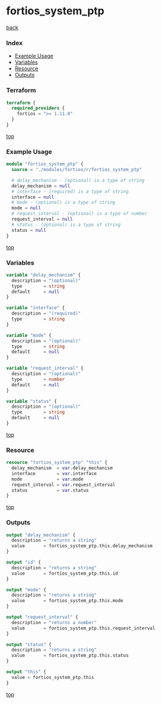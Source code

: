 # fortios_system_ptp

[back](../fortios.md)

### Index

- [Example Usage](#example-usage)
- [Variables](#variables)
- [Resource](#resource)
- [Outputs](#outputs)

### Terraform

```terraform
terraform {
  required_providers {
    fortios = ">= 1.11.0"
  }
}
```

[top](#index)

### Example Usage

```terraform
module "fortios_system_ptp" {
  source = "./modules/fortios/r/fortios_system_ptp"

  # delay_mechanism - (optional) is a type of string
  delay_mechanism = null
  # interface - (required) is a type of string
  interface = null
  # mode - (optional) is a type of string
  mode = null
  # request_interval - (optional) is a type of number
  request_interval = null
  # status - (optional) is a type of string
  status = null
}
```

[top](#index)

### Variables

```terraform
variable "delay_mechanism" {
  description = "(optional)"
  type        = string
  default     = null
}

variable "interface" {
  description = "(required)"
  type        = string
}

variable "mode" {
  description = "(optional)"
  type        = string
  default     = null
}

variable "request_interval" {
  description = "(optional)"
  type        = number
  default     = null
}

variable "status" {
  description = "(optional)"
  type        = string
  default     = null
}
```

[top](#index)

### Resource

```terraform
resource "fortios_system_ptp" "this" {
  delay_mechanism  = var.delay_mechanism
  interface        = var.interface
  mode             = var.mode
  request_interval = var.request_interval
  status           = var.status
}
```

[top](#index)

### Outputs

```terraform
output "delay_mechanism" {
  description = "returns a string"
  value       = fortios_system_ptp.this.delay_mechanism
}

output "id" {
  description = "returns a string"
  value       = fortios_system_ptp.this.id
}

output "mode" {
  description = "returns a string"
  value       = fortios_system_ptp.this.mode
}

output "request_interval" {
  description = "returns a number"
  value       = fortios_system_ptp.this.request_interval
}

output "status" {
  description = "returns a string"
  value       = fortios_system_ptp.this.status
}

output "this" {
  value = fortios_system_ptp.this
}
```

[top](#index)